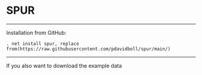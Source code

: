 # SPUR

---

Installation from GitHub:

    . net install spur, replace from(https://raw.githubusercontent.com/pdavidboll/spur/main/)

---

If you also want to download the example data